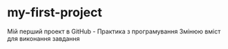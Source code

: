 # my-first-project
Мій перший проект в GitHub - Практика з програмування
Змінюю вміст для виконання завдання
